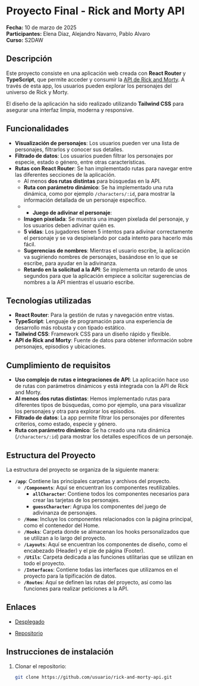 # Proyecto Final - Rick and Morty API

**Fecha:** 10 de marzo de 2025  
**Participantes:** Elena Diaz, Alejandro Navarro, Pablo Alvaro  
**Curso:** S2DAW

## Descripción

Este proyecto consiste en una aplicación web creada con **React Router** y **TypeScript**, que permite acceder y consumir la [API de Rick and Morty](https://rickandmortyapi.com/). A través de esta app, los usuarios pueden explorar los personajes del universo de Rick y Morty.

El diseño de la aplicación ha sido realizado utilizando **Tailwind CSS** para asegurar una interfaz limpia, moderna y responsive.

## Funcionalidades

- **Visualización de personajes**: Los usuarios pueden ver una lista de personajes, filtrarlos y conocer sus detalles.
- **Filtrado de datos**: Los usuarios pueden filtrar los personajes por especie, estado o género, entre otras características.
- **Rutas con React Router**: Se han implementado rutas para navegar entre las diferentes secciones de la aplicación.
  - Al menos **dos rutas distintas** para búsquedas en la API.
  - **Ruta con parámetro dinámico**: Se ha implementado una ruta dinámica, como por ejemplo `/characters/:id`, para mostrar la información detallada de un personaje específico.
  - - **Juego de adivinar el personaje**:
  - **Imagen pixelada**: Se muestra una imagen pixelada del personaje, y los usuarios deben adivinar quién es.
  - **5 vidas**: Los jugadores tienen 5 intentos para adivinar correctamente el personaje y se va despixelando por cada intento para hacerlo más fácil.
  - **Sugerencias de nombres**: Mientras el usuario escribe, la aplicación va sugiriendo nombres de personajes, basándose en lo que se escribe, para ayudar en la adivinanza.
  - **Retardo en la solicitud a la API**: Se implementa un retardo de unos segundos para que la aplicación empiece a solicitar sugerencias de nombres a la API mientras el usuario escribe.

## Tecnologías utilizadas

- **React Router**: Para la gestión de rutas y navegación entre vistas.
- **TypeScript**: Lenguaje de programación para una experiencia de desarrollo más robusta y con tipado estático.
- **Tailwind CSS**: Framework CSS para un diseño rápido y flexible.
- **API de Rick and Morty**: Fuente de datos para obtener información sobre personajes, episodios y ubicaciones.

## Cumplimiento de requisitos

- **Uso complejo de rutas e integraciones de API**: La aplicación hace uso de rutas con parámetros dinámicos y está integrada con la API de Rick and Morty.
- **Al menos dos rutas distintas**: Hemos implementado rutas para diferentes tipos de búsquedas, como por ejemplo, una para visualizar los personajes y otra para explorar los episodios.
- **Filtrado de datos**: La app permite filtrar los personajes por diferentes criterios, como estado, especie y género.
- **Ruta con parámetro dinámico**: Se ha creado una ruta dinámica (`/characters/:id`) para mostrar los detalles específicos de un personaje.

## Estructura del Proyecto

La estructura del proyecto se organiza de la siguiente manera:

- **`/app`**: Contiene las principales carpetas y archivos del proyecto.
  - **`/Components`**: Aquí se encuentran los componentes reutilizables.
    - **`allCharacter`**: Contiene todos los componentes necesarios para crear las tarjetas de los personajes.
    - **`guessCharacter`**: Agrupa los componentes del juego de adivinanza de personajes.
  - **`/Home`**: Incluye los componentes relacionados con la página principal, como el contenedor del Home.
  - **`/Hooks`**: Carpeta donde se almacenan los hooks personalizados que se utilizan a lo largo del proyecto.
  - **`/Layouts`**: Aquí se encuentran los componentes de diseño, como el encabezado (Header) y el pie de página (Footer).
  - **`/Utils`**: Carpeta dedicada a las funciones utilitarias que se utilizan en todo el proyecto.
  - **`/Interfaces`**: Contiene todas las interfaces que utilizamos en el proyecto para la tipificación de datos.
  - **`/Routes`**: Aquí se definen las rutas del proyecto, así como las funciones para realizar peticiones a la API.

## Enlaces
- [Desplegado](https://rickmorty-six.vercel.app/)
  
- [Repositorio](https://github.com/ElPabloAS/RickMorty)



## Instrucciones de instalación

1. Clonar el repositorio:
   ```bash
   git clone https://github.com/usuario/rick-and-morty-api.git

